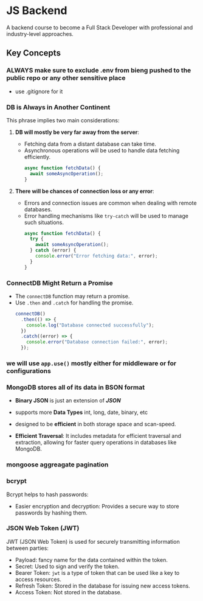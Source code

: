 # JS Backend

A backend course to become a Full Stack Developer with professional and industry-level approaches.

## Key Concepts

### ALWAYS make sure to exclude **.env** from bieng pushed to the public repo or any other sensitive place 
- use .gitignore for it

### DB is Always in Another Continent

This phrase implies two main considerations:

1. **DB will mostly be very far away from the server**:
   - Fetching data from a distant database can take time.
   - Asynchronous operations will be used to handle data fetching efficiently.
     ```javascript
     async function fetchData() {
       await someAsyncOperation();
     }
     ```

2. **There will be chances of connection loss or any error**:
   - Errors and connection issues are common when dealing with remote databases.
   - Error handling mechanisms like `try-catch` will be used to manage such situations.
     ```javascript
     async function fetchData() {
       try {
         await someAsyncOperation();
       } catch (error) {
         console.error("Error fetching data:", error);
       }
     }
     ```

### ConnectDB Might Return a Promise

- The `connectDB` function may return a promise.
- Use `.then` and `.catch` for handling the promise.
  ```javascript
  connectDB()
    .then(() => {
      console.log("Database connected successfully");
    })
    .catch((error) => {
      console.error("Database connection failed:", error);
    });
  ```

### we will use **`app.use()`** mostly either for middleware or for configurations

### MongoDB stores all of its data in BSON format
- **Binary JSON** is just an extension of ***JSON***
- supports more **Data Types** int, long, date, binary, etc

-  designed to be **efficient** in both storage space and scan-speed.

- **Efficient Traversal**: It includes metadata for efficient traversal and extraction, allowing for faster query operations in databases like MongoDB.

### mongoose aggreagate pagination


### bcrypt
Bcrypt helps to hash passwords:

- Easier encryption and decryption: Provides a secure way to store passwords by hashing them.

### JSON Web Token (JWT)
JWT (JSON Web Token) is used for securely transmitting information between parties:
- Payload: fancy name for the data contained within the token.
- Secret: Used to sign and verify the token.
- Bearer Token: `jwt` is a type of token that can be used like a key to access resources.
- Refresh Token: Stored in the database for issuing new access tokens.
- Access Token: Not stored in the database.